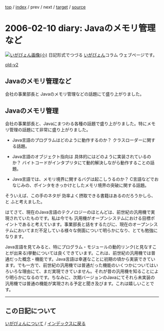 [top](https://igapyon.github.io/diary/) 
 / [index](https://igapyon.github.io/diary/2006/index.html) 
 / prev 
 / next 
 / [target](https://igapyon.github.io/diary/2006/ig060210.html) 
 / [source](https://github.com/igapyon/diary/blob/gh-pages/2006/ig060210.html.src.md) 

2006-02-10 diary: Javaのメモリ管理など
=====================================================================================================
[![いがぴょん画像(小)](https://igapyon.github.io/diary/images/iga200306s.jpg "いがぴょん")](https://igapyon.github.io/diary/memo/memoigapyon.html) 日記形式でつづる [いがぴょん](https://igapyon.github.io/diary/memo/memoigapyon.html)コラム ウェブページです。

[old-v2](ig060210-orig.html)

## Javaのメモリ管理など

会社の事業部長と Javaのメモリ管理などの話題にて盛り上がりました。


## Javaのメモリ管理

会社の事業部長と、Javaにまつわる各種の話題で盛り上がりました。特にメモリ管理の話題にて非常に盛り上がりました。


* Java言語のプログラムはどのように動作するのか？
  クラスローダーに関する話題。
  
* Java言語のオブジェクト指向は 具体的にはどのように実装されているのか？
  バイトコードがインタプリタにて動的解決しながら動作することの話題。
  
* Java言語では、メモリ境界に関するバグは起こしうるのか？
  C言語などでおなじみの、ポインタをきっかけとしたメモリ境界の突破に関する話題。

そういえば、この手のネタが 効率よく摂取できる書籍はあるのだろうかしら、と ふと考えました。

はてさて、現在のJava言語のテクノロジーのほとんどは、前世紀の汎用機で実現されていたものです。私は今でも 汎用機がオープンシステムにおける目標ポイントであると考えています。事業部長と話をするたびに、現在のオープンシステムにおいてまだ不足している様々な側面について明らかになり、とても勉強になります。

Java言語を見てみると、特にプログラム・モジュールの動的リンク(と見なすことが出来る)挙動については良くできています。これは、前世紀の汎用機では普通だった概念・機能です。Java言語は幸運なことに初期の頃から実装できています。でも一方で、前世紀の汎用機では普通だった機能のいくつかについてはいろいろな理由にて、まだ実現できていません。それが昔の汎用機を知ることにより明らかになるのです。ちなみに、次期バージョンのJavaにてそれら未実装の汎用機では普通の機能が実現される予定と聞き及びます。これは嬉しいことです。


----------------------------------------------------------------------------------------------------

## この日記について
[いがぴょんについて](https://igapyon.github.io/diary/memo/memoigapyon.html) / [インデックスに戻る](https://igapyon.github.io/diary/idxall.html)
